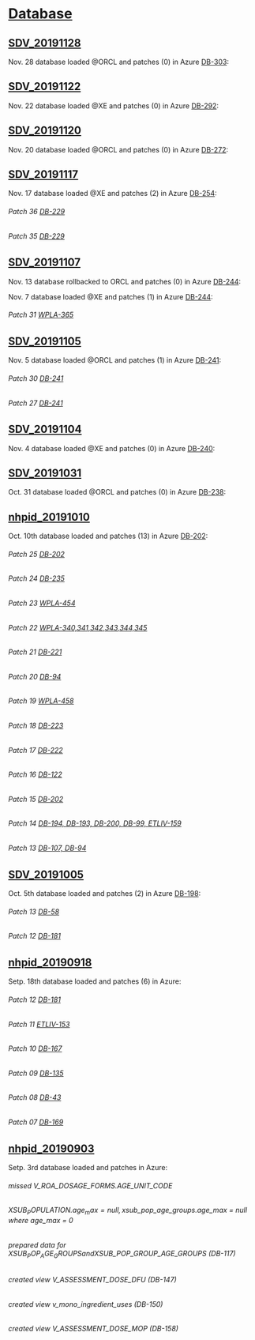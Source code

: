 # [Database](https://github.hc-sc.gc.ca/hs/nhpos-database/tree/master/database)

## [SDV_20191128](https://github.hc-sc.gc.ca/hs/nhpos-database/tree/master/database/SDV_20191128)
Nov. 28 database loaded @ORCL and patches (0) in Azure [DB-303](https://jill.hc-sc.gc.ca/jira/browse/DB-303):

## [SDV_20191122](https://github.hc-sc.gc.ca/hs/nhpos-database/tree/master/database/SDV_20191122)
Nov. 22 database loaded @XE and patches (0) in Azure [DB-292](https://jill.hc-sc.gc.ca/jira/browse/DB-292):

## [SDV_20191120](https://github.hc-sc.gc.ca/hs/nhpos-database/tree/master/database/SDV_20191120)
Nov. 20 database loaded @ORCL and patches (0) in Azure [DB-272](https://jill.hc-sc.gc.ca/jira/browse/DB-272):



## [SDV_20191117](https://github.hc-sc.gc.ca/hs/nhpos-database/tree/master/database/SDV_20191117)
Nov. 17 database loaded @XE and patches (2) in Azure [DB-254](https://jill.hc-sc.gc.ca/jira/browse/DB-254):
###### Patch 36 [DB-229](https://jill.hc-sc.gc.ca/jira/browse/DB-229)
###### Patch 35 [DB-229](https://jill.hc-sc.gc.ca/jira/browse/DB-229)

## [SDV_20191107](https://github.hc-sc.gc.ca/hs/nhpos-database/tree/master/database/SDV_20191107)
Nov. 13 database rollbacked to ORCL and patches (0) in Azure [DB-244](https://jill.hc-sc.gc.ca/jira/browse/DB-244):

Nov. 7 database loaded @XE and patches (1) in Azure [DB-244](https://jill.hc-sc.gc.ca/jira/browse/DB-244):
###### Patch 31 [WPLA-365](https://jill.hc-sc.gc.ca/jira/browse/WPLA-365)

## [SDV_20191105](https://github.hc-sc.gc.ca/hs/nhpos-database/tree/master/database/SDV_20191105)
Nov. 5 database loaded @ORCL and patches (1) in Azure [DB-241](https://jill.hc-sc.gc.ca/jira/browse/DB-241):
###### Patch 30 [DB-241](https://jill.hc-sc.gc.ca/jira/browse/DB-241)
###### Patch 27 [DB-241](https://jill.hc-sc.gc.ca/jira/browse/DB-241)

## [SDV_20191104](https://github.hc-sc.gc.ca/hs/nhpos-database/tree/master/database/SDV_20191104)
Nov. 4 database loaded @XE and patches (0) in Azure [DB-240](https://jill.hc-sc.gc.ca/jira/browse/DB-240):

## [SDV_20191031](https://github.hc-sc.gc.ca/hs/nhpos-database/tree/master/database/SDV_20191031)
Oct. 31 database loaded @ORCL and patches (0) in Azure [DB-238](https://jill.hc-sc.gc.ca/jira/browse/DB-238):

## [nhpid_20191010](https://github.hc-sc.gc.ca/hs/nhpos-database/tree/master/database/nhpid_20191010)
Oct. 10th database loaded and patches (13) in Azure [DB-202](https://jill.hc-sc.gc.ca/jira/browse/DB-202):
###### Patch 25 [DB-202](https://jill.hc-sc.gc.ca/jira/browse/DB-202)
###### Patch 24 [DB-235](https://jill.hc-sc.gc.ca/jira/browse/DB-235)
###### Patch 23 [WPLA-454](https://jill.hc-sc.gc.ca/jira/browse/WPLA-454)
###### Patch 22 [WPLA-340,341,342,343,344,345](https://jill.hc-sc.gc.ca/jira/browse/WPLA-340)
###### Patch 21 [DB-221](https://jill.hc-sc.gc.ca/jira/browse/DB-221)
###### Patch 20 [DB-94](https://jill.hc-sc.gc.ca/jira/browse/DB-94)
###### Patch 19 [WPLA-458](https://jill.hc-sc.gc.ca/jira/browse/WPLA-458)
###### Patch 18 [DB-223](https://jill.hc-sc.gc.ca/jira/browse/DB-223)
###### Patch 17 [DB-222](https://jill.hc-sc.gc.ca/jira/browse/DB-222)
###### Patch 16 [DB-122](https://jill.hc-sc.gc.ca/jira/browse/DB-122)
###### Patch 15 [DB-202](https://jill.hc-sc.gc.ca/jira/browse/DB-202)
###### Patch 14 [DB-194, DB-193, DB-200, DB-99, ETLIV-159](https://jill.hc-sc.gc.ca/jira/browse/DB-194)
###### Patch 13 [DB-107, DB-94](https://jill.hc-sc.gc.ca/jira/browse/DB-107)

## [SDV_20191005](https://github.hc-sc.gc.ca/hs/nhpos-database/tree/master/database/SDV_20191005)
Oct. 5th database loaded and patches (2) in Azure [DB-198](https://jill.hc-sc.gc.ca/jira/browse/DB-198):

###### Patch 13 [DB-58](https://jill.hc-sc.gc.ca/jira/browse/DB-58)
###### Patch 12 [DB-181](https://jill.hc-sc.gc.ca/jira/browse/DB-181)

## [nhpid_20190918](https://github.hc-sc.gc.ca/hs/nhpos-database/tree/master/database/nhpid_20190918)
Setp. 18th database loaded and patches (6) in Azure:

###### Patch 12 [DB-181](https://jill.hc-sc.gc.ca/jira/browse/DB-181)
###### Patch 11 [ETLIV-153](https://jill.hc-sc.gc.ca/jira/browse/ETLIV-153)
###### Patch 10 [DB-167](https://jill.hc-sc.gc.ca/jira/browse/DB-167)
###### Patch 09 [DB-135](https://jill.hc-sc.gc.ca/jira/browse/DB-135)
###### Patch 08 [DB-43](https://jill.hc-sc.gc.ca/jira/browse/DB-43)
###### Patch 07 [DB-169](https://jill.hc-sc.gc.ca/jira/browse/DB-169)

## [nhpid_20190903](https://github.hc-sc.gc.ca/hs/nhpos-database/tree/master/database/nhpid_20190903)
Setp. 3rd database loaded and patches in Azure:

###### missed V_ROA_DOSAGE_FORMS.AGE_UNIT_CODE
###### X$SUB_POPULATION.age_max = null, x$sub_pop_age_groups.age_max = null where age_max = 0
###### prepared data for X$SUB_POP_AGE_GROUPS and X$SUB_POP_GROUP_AGE_GROUPS (DB-117)
###### created view V_ASSESSMENT_DOSE_DFU (DB-147)
###### created view v_mono_ingredient_uses (DB-150)
###### created view V_ASSESSMENT_DOSE_MOP (DB-158)


